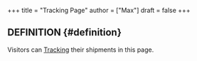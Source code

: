 +++
title = "Tracking Page"
author = ["Max"]
draft = false
+++

## DEFINITION {#definition}

Visitors can [Tracking](20210628165632-tracking.md) their shipments in this page.
